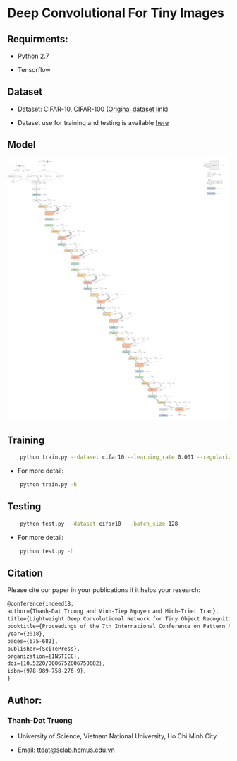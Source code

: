# Deep Convolutional For Tiny Images

## Requirments:

+ Python 2.7

+ Tensorflow

## Dataset

+ Dataset: CIFAR-10, CIFAR-100 ([Original dataset link](https://www.cs.toronto.edu/~kriz/cifar.html))

+ Dataset use for training and testing is available [here](https://drive.google.com/file/d/14h-sRyIXzNZTUMNn1GMXN8pJOZAxPJcg/view?usp=sharing)

## Model

![model](model.png)


## Training

```bash
    python train.py --dataset cifar10 --learning_rate 0.001 --regularization_rate 0.005 --batch_size 128 --num_epoch 100
```

+ For more detail:

```bash
    python train.py -h
```

## Testing

```bash
    python test.py --dataset cifar10  --batch_size 128
```

+ For more detail:

```bash
    python test.py -h
```

## Citation

Please cite our paper in your publications if it helps your research:

```latex
@conference{indeed18,
author={Thanh-Dat Truong and Vinh-Tiep Nguyen and Minh-Triet Tran},
title={Lightweight Deep Convolutional Network for Tiny Object Recognition},
booktitle={Proceedings of the 7th International Conference on Pattern Recognition Applications and Methods - Volume 1: INDEED,},
year={2018},
pages={675-682},
publisher={SciTePress},
organization={INSTICC},
doi={10.5220/0006752006750682},
isbn={978-989-758-276-9},
}
```


## Author:

### Thanh-Dat Truong

+ University of Science, Vietnam National University, Ho Chi Minh City

+ Email: ttdat@selab.hcmus.edu.vn
